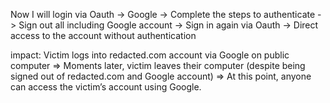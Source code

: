 Now I will login via Oauth -> Google -> Complete the steps to authenticate -> 
Sign out all including Google account 
-> Sign in again via Oauth -> 
Direct access to the account without authentication 

impact:
    Victim logs into redacted.com account via Google on public computer => Moments later, victim leaves their computer (despite being signed out of redacted.com and Google account) => At this point, anyone can access the victim’s account using Google.
